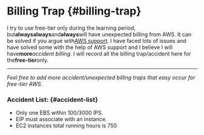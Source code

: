 # Billing Trap {#billing-trap}

I try to use free-tier only during the learning period, but**alwaysalways**and**always**will have unexpected billing from AWS. It can be solved if you argue with[AWS support](https://console.aws.amazon.com/support/home?region=eu-west-1#). I have faced lots of issues and have solved some with the help of AWS support and I believe I will have**more**_accident billing_. I will record all the billing trap/accident here for the**free-tier**only.

---

_Feel free to add more accident/unexpected billing traps that easy occur for free-tier AWS._

### Accident List: {#accident-list}

* Only one EBS within 100/3000 IPS.
* EIP must associate with an instance.
* EC2 instances total running hours is 750



